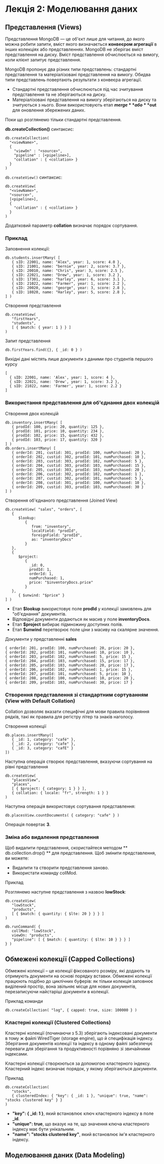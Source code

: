 # Лекція 2: Моделювання даних

## Представлення (Views)

Представлення MongoDB — це об'єкт лише для читання, до якого можна робити запити, вміст якого визначається **конвеєром агрегації** в інших колекціях або представленнях.
MongoDB не зберігає вміст представлення на диску. Вміст представлення обчислюється на вимогу, коли клієнт запитує представлення.

MongoDB пропонує два різних типи представлень: стандартні представлення та матеріалізовані представлення на вимогу. Обидва типи представлень повертають результати з конвеєра агрегації.
* Стандартні представлення обчислюються під час зчитування представлення та не зберігаються на диску. 
* Матеріалізовані представлення на вимогу зберігаються на диску та зчитуються з нього. Вони використовують етап **$merge** або **$out** для оновлення збережених даних.

Поки що розглянемо тільки стандартні представлення.

**db.createCollection()** синтаксис:
```
db.createCollection(
  "<viewName>",
  {
    "viewOn" : "<source>",
    "pipeline" : [<pipeline>],
    "collation" : { <collation> }
  }
)
```

```db.createView()``` синтаксис:
```
db.createView(
  "<viewName>",
  "<source>",
  [<pipeline>],
  {
    "collation" : { <collation> }
  }
)
```

Додатковий параметр **collation** визначає порядок сортування.

### Приклад

Заповнення колекції:

``` 
db.students.insertMany( [
   { sID: 22001, name: "Alex", year: 1, score: 4.0 },
   { sID: 21001, name: "bernie", year: 2, score: 3.7 },
   { sID: 20010, name: "Chris", year: 3, score: 2.5 },
   { sID: 22021, name: "Drew", year: 1, score: 3.2 },
   { sID: 17301, name: "harley", year: 6, score: 3.1 },
   { sID: 21022, name: "Farmer", year: 1, score: 2.2 },
   { sID: 20020, name: "george", year: 3, score: 2.8 },
   { sID: 18020, name: "Harley", year: 5, score: 2.8 },
] ) 
```

Створення представлення

```
db.createView(
   "firstYears",
   "students",
   [ { $match: { year: 1 } } ]
)
```

Запит представлення

```
db.firstYears.find({}, { _id: 0 } )
```

Вихідні дані містять лише документи з даними про студентів першого курсу

```
[
  { sID: 22001, name: 'Alex', year: 1, score: 4 },
  { sID: 22021, name: 'Drew', year: 1, score: 3.2 },
  { sID: 21022, name: 'Farmer', year: 1, score: 2.2 }
]
```


### Використання представлення для об'єднання двох колекцій

Створення двох колекцій

```
db.inventory.insertMany( [
   { prodId: 100, price: 20, quantity: 125 },
   { prodId: 101, price: 10, quantity: 234 },
   { prodId: 102, price: 15, quantity: 432 },
   { prodId: 103, price: 17, quantity: 320 }
] )
db.orders.insertMany( [
   { orderId: 201, custid: 301, prodId: 100, numPurchased: 20 },
   { orderId: 202, custid: 302, prodId: 101, numPurchased: 10 },
   { orderId: 203, custid: 303, prodId: 102, numPurchased: 5 },
   { orderId: 204, custid: 303, prodId: 103, numPurchased: 15 },
   { orderId: 205, custid: 303, prodId: 103, numPurchased: 20 },
   { orderId: 206, custid: 302, prodId: 102, numPurchased: 1 },
   { orderId: 207, custid: 302, prodId: 101, numPurchased: 5 },
   { orderId: 208, custid: 301, prodId: 100, numPurchased: 10 },
   { orderId: 209, custid: 303, prodId: 103, numPurchased: 30 }
] )
```

Створення об'єднаного представлення (Joined View)

```
db.createView( "sales", "orders", [
   {
      $lookup:
         {
            from: "inventory",
            localField: "prodId",
            foreignField: "prodId",
            as: "inventoryDocs"
         }
   },
   {
      $project:
         {
           _id: 0,
           prodId: 1,
           orderId: 1,
           numPurchased: 1,
           price: "$inventoryDocs.price"
         }
   },
      { $unwind: "$price" }
] )
```

* Етап **$lookup** використовує поле **prodId** у колекції замовлень для "об'єднання" документів.
* Відповідні документи додаються як масив у поле **inventoryDocs**.
* Етап **$project** вибирає підмножину доступних полів.
* Етап **$unwind** перетворює поле ціни з масиву на скалярне значення.

Документи у представленні **sales**
```
{ orderId: 201, prodId: 100, numPurchased: 20, price: 20 },
{ orderId: 202, prodId: 101, numPurchased: 10, price: 10 },
{ orderId: 203, prodId: 102, numPurchased: 5, price: 15 },
{ orderId: 204, prodId: 103, numPurchased: 15, price: 17 },
{ orderId: 205, prodId: 103, numPurchased: 20, price: 17 },
{ orderId: 206, prodId: 102, numPurchased: 1, price: 15 },
{ orderId: 207, prodId: 101, numPurchased: 5, price: 10 },
{ orderId: 208, prodId: 100, numPurchased: 10, price: 20 },
{ orderId: 209, prodId: 103, numPurchased: 30, price: 17 }
```


### Створення представлення зі стандартним сортуванням (View with Default Collation)

Collation дозволяє вказати специфічні для мови правила порівняння рядків, такі як правила для регістру літер та знаків наголосу.

Створення колекції

```
db.places.insertMany([
   { _id: 1, category: "café" },
   { _id: 2, category: "cafe" },
   { _id: 3, category: "cafE" }
])
```

Наступна операція створює представлення, вказуючи сортування на рівні представлення

```
db.createView(
   "placesView",
   "places",
   [ { $project: { category: 1 } } ],
   { collation: { locale: "fr", strength: 1 } }
)
```
Наступна операція використовує сортування представлення:

```
db.placesView.countDocuments( { category: "cafe" } )
```

Операція повертає **3**.

### Зміна або видалення представлення

Щоб видалити представлення, скористайтеся методом ** db.collection.drop() ** для представлення.
Щоб змінити представлення, ви можете: 
* Видалити та створити представлення заново. 
* Використати команду collMod.

Приклад

Розглянемо наступне представлення з назвою **lowStock**:

```
db.createView(
   "lowStock",
   "products",
   [ { $match: { quantity: { $lte: 20 } } } ]
)
```

```
db.runCommand( {
   collMod: "lowStock",
   viewOn: "products",
   "pipeline": [ { $match: { quantity: { $lte: 10 } } } ]
} )
```

## Обмежені колекції (Capped Collections)

Обмежені колекції – це колекції фіксованого розміру, які додають та отримують документи на основі порядку вставки. Обмежені колекції працюють подібно до циклічних буферів: як тільки колекція заповнює виділений простір, вона звільняє місце для нових документів, перезаписуючи найстаріші документи в колекції.

Приклад команди

``` 
db.createCollection( "log", { capped: true, size: 100000 } )
```

### Кластерні колекції (Clustered Collections)

Кластерні колекції (починаючи з 5.3) зберігають індексовані документи в тому ж файлі WiredTiger (storage engine), що й специфікація індексу. Зберігання документів колекції та індексу в одному файлі забезпечує переваги для зберігання та продуктивності порівняно зі звичайними індексами.

Кластерні колекції створюються за допомогою кластерного індексу. Кластерний індекс визначає порядок, у якому зберігаються документи.

Приклад 

```
db.createCollection(
   "stocks",
   { clusteredIndex: { "key": { _id: 1 }, "unique": true, "name": "stocks clustered key" } }
)
```

* **"key": { _id: 1 }**, який встановлює ключ кластерного індексу в поле **_id**.
* **"unique": true**, що вказує на те, що значення ключа кластерного індексу має бути унікальним.
* **"name": "stocks clustered key"**, який встановлює ім'я кластерного індексу.

## Моделювання даних (Data Modeling)

